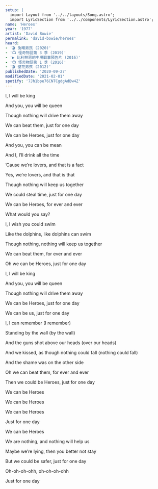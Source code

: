 ```yaml
---
setup: |
  import Layout from '../../layouts/Song.astro';
  import LyricSection from '../../components/LyricSection.astro';
name: 'Heroes'
year: '1977'
artist: 'David Bowie'
permalink: 'david-bowie/heroes'
heard:
- '🎬 兔嘲男孩 (2020)'
- '📺 怪奇物語第 3 季 (2019)'
- '▶️ 比利林恩的中場戰事預告片 (2016)'
- '📺 怪奇物語第 1 季 (2016)'
- '🎬 壁花男孩 (2012)'
publishedDate: '2020-09-27'
modifiedDate: '2021-02-01'
spotify: '7Jh1bpe76CNTCgdgAdBw4Z'
---
```


<LyricSection>

I, I will be king

And you, you will be queen

Though nothing will drive them away

We can beat them, just for one day

We can be Heroes, just for one day

</LyricSection>

<LyricSection>

And you, you can be mean

And I, I&rsquo;ll drink all the time

&rsquo;Cause we&rsquo;re lovers, and that is a fact

Yes, we&rsquo;re lovers, and that is that

Though nothing will keep us together

We could steal time, just for one day

We can be Heroes, for ever and ever

What would you say?

</LyricSection>

<LyricSection>

I, I wish you could swim

Like the dolphins, like dolphins can swim

Though nothing, nothing will keep us together

We can beat them, for ever and ever

Oh we can be Heroes, just for one day

</LyricSection>

<LyricSection>

I, I will be king

And you, you will be queen

Though nothing will drive them away

We can be Heroes, just for one day

We can be us, just for one day

</LyricSection>

<LyricSection>

I, I can remember (I remember)

Standing by the wall (by the wall)

And the guns shot above our heads (over our heads)

And we kissed, as though nothing could fall (nothing could fall)

And the shame was on the other side

Oh we can beat them, for ever and ever

Then we could be Heroes, just for one day

</LyricSection>

<LyricSection>

We can be Heroes

We can be Heroes

We can be Heroes

Just for one day

We can be Heroes

</LyricSection>

<LyricSection>

We are nothing, and nothing will help us

Maybe we&rsquo;re lying, then you better not stay

But we could be safer, just for one day

Oh-oh-oh-ohh, oh-oh-oh-ohh

Just for one day

</LyricSection>
